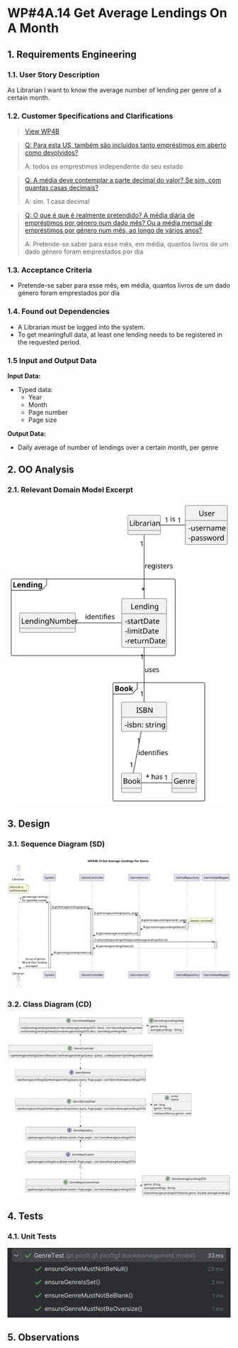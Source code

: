 # WP#4A.14 Get Average Lendings On A Month
## 1. Requirements Engineering
### 1.1. User Story Description

As Librarian I want to know the average number of lending per genre of a certain month.

### 1.2. Customer Specifications and Clarifications

>[View WP4B](../WP4B-Lendings.md/#12-customer-specifications-and-clarifications)

>[Q: Para esta US, também são incluídos tanto empréstimos em aberto como devolvidos? ](https://moodle.isep.ipp.pt/mod/forum/discuss.php?d=29835#p37841)
>
>A: todos os emprestimos independente do seu estado

>[Q: A média deve contemplar a parte decimal do valor? Se sim, com quantas casas decimais? ](https://moodle.isep.ipp.pt/mod/forum/discuss.php?d=29835#p37841)
>
>A: sim. 1 casa decimal

>[Q:  O que é que é realmente pretendido? A média diária de empréstimos por género num dado mês? Ou a média mensal de empréstimos por género num mês, ao longo de vários anos? ](https://moodle.isep.ipp.pt/mod/forum/discuss.php?d=29835#p37857)
>
>A: Pretende-se saber para esse mês, em média, quantos livros de um dado género foram emprestados por dia


### 1.3. Acceptance Criteria
- Pretende-se saber para esse mês, em média, quantos livros de um dado género foram emprestados por dia

### 1.4. Found out Dependencies
- A Librarian must be logged into the system.
- To get meaningfull data, at least one lending needs to be registered in the requested period.

### 1.5 Input and Output Data

**Input Data:**

* Typed data:
  * Year
  * Month
  * Page number
  * Page size

**Output Data:**

* Daily average of number of lendings over a certain month, per genre

## 2. OO Analysis
### 2.1. Relevant Domain Model Excerpt

<img src="Ph2-14-GetAverageLendings-DM.svg" alt="Domain Model Excerpt">

## 3. Design
### 3.1. Sequence Diagram (SD)

<img src="Ph2-14-GetAverageLendings-SD.svg" alt="Sequence Diagram">

### 3.2. Class Diagram (CD)

<img src="Ph2-14-GetAverageLendings-CD.svg" alt="Class Diagram">

## 4. Tests
### 4.1. Unit Tests

<img src="Ph2-14-Tests.png" alt="Tests">

## 5. Observations

